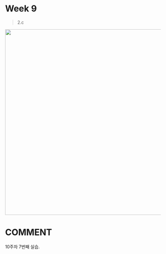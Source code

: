 # Week 9

> 2.c

<img width ="600px" src="https://user-images.githubusercontent.com/13483945/57428471-85956500-7263-11e9-9d40-4b65c9ccdc6e.PNG" >






# COMMENT

10주차 7번째 실습.

